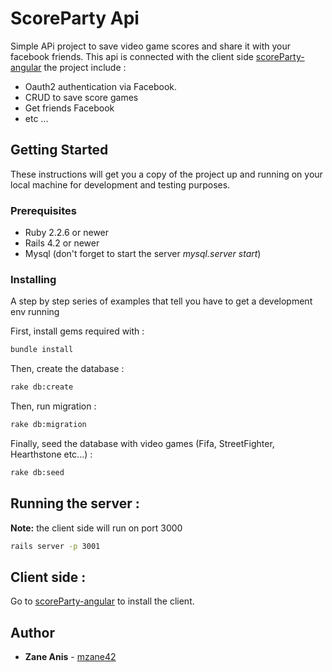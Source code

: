 # ScoreParty Api

Simple APi project to save video game scores and share it with your facebook friends. This api is connected with the client side [scoreParty-angular](https://github.com/mzane42/scoreParty-angular) the project include :
* Oauth2 authentication via Facebook.
* CRUD to save score games
* Get friends Facebook 
* etc ...


## Getting Started

These instructions will get you a copy of the project up and running on your local machine for development and testing purposes.

### Prerequisites

* Ruby 2.2.6 or newer
* Rails 4.2 or newer
* Mysql (don't forget to start the server _mysql.server start_)

### Installing

A step by step series of examples that tell you have to get a development env running

First, install gems required with : 

~~~bash
bundle install
~~~

Then, create the database :

~~~bash
rake db:create
~~~

Then, run migration :

~~~bash
rake db:migration
~~~

Finally, seed the database with video games (Fifa, StreetFighter, Hearthstone etc...)  :

~~~bash
rake db:seed
~~~


## Running the server :
**Note:** the client side will run on port 3000

~~~bash
rails server -p 3001
~~~


## Client side :

Go to [scoreParty-angular](https://github.com/mzane42/scoreParty-angular) to install the client.

## Author

* **Zane Anis** - [mzane42](https://github.com/mzane42)
